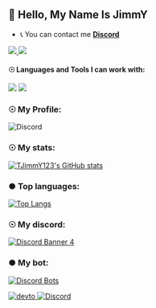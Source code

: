 ## 💨 Hello, My Name Is JimmY
- 📞 You can contact me **[Discord](https://discord.com/users/780073128360542238)**

<a href="https://github.com/TJimmY123">
  <img src="https://img.shields.io/github/followers/TJimmY123">
</a>
<a href="https://github.com/TJimmY123">
   <img src="https://komarev.com/ghpvc/?username=TJimmY123">
</a>

#### ☉ Languages and Tools I can work with:

<a><img src="https://img.shields.io/badge/-Nodejs-43853?logo=Node.js&logoColor=white"></a>
<img src="https://img.shields.io/badge/-repl.it-56676e?logo=repl.it&logoColor=white"></a>


### ☉ My Profile:
![Discord](https://discord.c99.nl/widget/theme-3/780073128360542238.png)
### ☉ My stats:
[![TJimmY123's GitHub stats](https://github-readme-stats.vercel.app/api?username=TJimmY123&show_icons=true&theme=tokyonight)](https://github.com/TJimmY123?tab=repositories)

### ● Top languages:
[![Top Langs](https://github-readme-stats.vercel.app/api/top-langs/?username=TJimmY123&theme=dark&layout=compact)](https://github.com/anuraghazra/github-readme-stats)

### ☉ My discord:
[![Discord Banner 4](https://discordapp.com/api/guilds/838853179131166721/widget.png?style=banner4)](https://discord.gg/EBZzFavm)

### ● My bot:
[![Discord Bots](https://discordbotlist.com/bots/jimmusic)](https://discordbotlist.com/bots/jimmusic)


</a>
<a href="https://dev.to/jimmy123" target="_blank">
<img src=https://img.shields.io/badge/dev.to-%2308090A.svg?&style=for-the-badge&logo=dev.to&logoColor=white alt=devto style="margin-bottom: 5px;" />
<a href="https://discord.com/users/479183494958940161" target="_blank">
<img src=https://img.shields.io/badge/-Discord-7289DA?style=for-the-badge&logo=discord&logoColor=white alt=Discord style="margin-bottom: 5px;" />
</a> 
